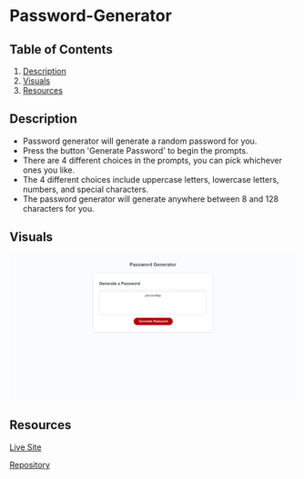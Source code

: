 # Password-Generator

## Table of Contents
1. [Description](#description)
2. [Visuals](#visuals)
3. [Resources](#resources)

## Description
- Password generator will generate a random password for you.
- Press the button 'Generate Password' to begin the prompts.
- There are 4 different choices in the prompts, you can pick whichever ones you like.
- The 4 different choices include uppercase letters, lowercase letters, numbers, and special characters.
- The password generator will generate anywhere between 8 and 128 characters for you.

## Visuals
![PNG](./assets/Password-Generator.png)

## Resources

[Live Site](https://ntraugh.github.io/Password-Generator/)

[Repository](https://github.com/ntraugh/Password-Generator)